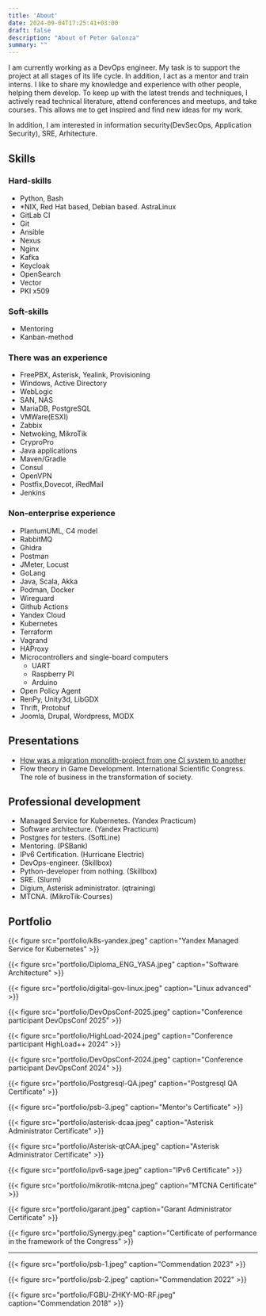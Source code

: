 ```yaml
---
title: 'About'
date: 2024-09-04T17:25:41+03:00
draft: false
description: "About of Peter Galonza"
summary: ""
---
```


I am currently working as a DevOps engineer. My task is to support the project at all stages of its life cycle. In addition, I act as a mentor and train interns. I like to share my knowledge and experience with other people, helping them develop. To keep up with the latest trends and techniques, I actively read technical literature, attend conferences and meetups, and take courses. This allows me to get inspired and find new ideas for my work.

In addition, I am interested in information security(DevSecOps, Application Security), SRE, Arhitecture.

## Skills

### Hard-skills

- Python, Bash
- *NIX, Red Hat based, Debian based. AstraLinux
- GitLab CI
- Git
- Ansible
- Nexus
- Nginx
- Kafka
- Keycloak
- OpenSearch
- Vector
- PKI x509

### Soft-skills
- Mentoring
- Kanban-method

### There was an experience

- FreePBX, Asterisk, Yealink, Provisioning
- Windows, Active Directory
- WebLogic
- SAN, NAS
- MariaDB, PostgreSQL
- VMWare(ESXI)
- Zabbix
- Netwoking, MikroTik
- CryproPro
- Java applications
- Maven/Gradle
- Consul
- OpenVPN
- Postfix,Dovecot, iRedMail
- Jenkins

### Non-enterprise experience

- PlantumUML, C4 model
- RabbitMQ
- Ghidra
- Postman
- JMeter, Locust
- GoLang
- Java, Scala, Akka
- Podman, Docker
- Wireguard
- Github Actions
- Yandex Cloud
- Kubernetes
- Terraform
- Vagrand
- HAProxy
- Мicrocontrollers and single-board computers
    - UART
    - Raspberry PI
    - Arduino
- Open Policy Agent
- RenPy, Unity3d, LibGDX
- Thrift, Protobuf
- Joomla, Drupal, Wordpress, MODX

## Presentations

- [How was a migration monolith-project from one CI system to another](https://rutube.ru/video/0753e70d163073e9d6c16b1bef8af9ee/)
- Flow theory in Game Development. International Scientific Congress. The role of business in the transformation of society.

## Professional development

- Managed Service for Kubernetes. (Yandex Practicum)
- Software architecture. (Yandex Practicum)
- Postgres for testers. (SoftLine)
- Mentoring. (PSBank)
- IPv6 Certification. (Hurricane Electric)
- DevOps-engineer. (Skillbox)
- Python-developer from nothing. (Skillbox)
- SRE. (Slurm)
- Digium, Asterisk administrator. (qtraining)
- MTCNA. (MikroTik-Courses)


## Portfolio

{{< figure
    src="portfolio/k8s-yandex.jpeg"
    caption="Yandex Managed Service for Kubernetes"
    >}}

{{< figure
    src="portfolio/Diploma_ENG_YASA.jpeg"
    caption="Software Architecture"
    >}}

{{< figure
    src="portfolio/digital-gov-linux.jpeg"
    caption="Linux advanced"
    >}}

{{< figure
    src="portfolio/DevOpsConf-2025.jpeg"
    caption="Conference participant DevOpsConf 2025"
    >}}

{{< figure
    src="portfolio/HighLoad-2024.jpeg"
    caption="Conference participant HighLoad++ 2024"
    >}}

{{< figure
    src="portfolio/DevOpsConf-2024.jpeg"
    caption="Conference participant DevOpsConf 2024"
    >}}

{{< figure
    src="portfolio/Postgresql-QA.jpeg"
    caption="Postgresql QA Certificate"
    >}}

{{< figure
    src="portfolio/psb-3.jpeg"
    caption="Mentor's Certificate"
    >}}

{{< figure
    src="portfolio/asterisk-dcaa.jpeg"
    caption="Asterisk Administrator Certificate"
    >}}

{{< figure
    src="portfolio/Asterisk-qtCAA.jpeg"
    caption="Asterisk Administrator Certificate"
    >}}

{{< figure
    src="portfolio/ipv6-sage.jpeg"
    caption="IPv6 Certificate"
    >}}

{{< figure
    src="portfolio/mikrotik-mtcna.jpeg"
    caption="MTCNA Certificate"
    >}}

{{< figure
    src="portfolio/garant.jpeg"
    caption="Garant Administrator Certificate"
    >}}

{{< figure
    src="portfolio/Synergy.jpeg"
    caption="Certificate of performance in the framework of the Congress"
    >}}

---

{{< figure
    src="portfolio/psb-1.jpeg"
    caption="Сommendation 2023"
    >}}

{{< figure
    src="portfolio/psb-2.jpeg"
    caption="Сommendation 2022"
    >}}

{{< figure
    src="portfolio/FGBU-ZHKY-MO-RF.jpeg"
    caption="Сommendation 2018"
    >}}
